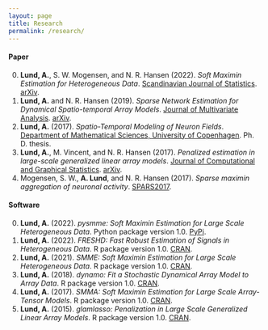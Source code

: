 ```yaml
---
layout: page
title: Research
permalink: /research/
---
```


#### Paper

0. **Lund, A.**, S. W. Mogensen, and N. R. Hansen (2022). *Soft Maximin Estimation for Heterogeneous Data*. [Scandinavian Journal of Statistics](https://doi.org/10.1111/sjos.12580). [arXiv](https://arxiv.org/pdf/1805.02407.pdf).
0. **Lund, A.** and N. R. Hansen (2019). *Sparse Network Estimation for Dynamical Spatio-temporal Array Models*. [Journal of Multivariate Analysis](https://www.sciencedirect.com/science/article/pii/S0047259X18305554). [arXiv](https://arxiv.org/pdf/1802.08982.pdf).
0. **Lund, A.** (2017). *Spatio-Temporal Modeling of Neuron Fields*.  [Department of Mathematical Sciences, University of Copenhagen](http://www.math.ku.dk/noter/filer/phd17al.pdf). Ph. D. thesis.
0. **Lund, A.**, M. Vincent, and N. R. Hansen (2017). *Penalized estimation in large-scale generalized linear array models*. [Journal of Computational and Graphical Statistics](https://www.tandfonline.com/doi/abs/10.1080/10618600.2017.1279548?journalCode=ucgs20). [arXiv](https://arxiv.org/pdf/1510.03298.pdf).
0. Mogensen, S. W., **A. Lund**, and N. R. Hansen (2017). *Sparse maximin aggregation of neuronal activity*. [SPARS2017](http://spars2017.lx.it.pt/index_files/papers/SPARS2017_Paper_45.pdf).




#### Software

0. **Lund, A.** (2022). *pysmme: Soft Maximin Estimation for Large Scale Heterogeneous Data*. Python package version 1.0. [PyPi](https://pypi.org/project/pysmme/).
0. **Lund, A.** (2022). *FRESHD: Fast Robust Estimation of Signals in Heterogeneous Data*. R package version 1.0. [CRAN](https://cran.r-project.org/web/packages/FRESHD/index.html).
0. **Lund, A.** (2021). *SMME: Soft Maximin Estimation for Large Scale Heterogeneous Data*. R package version 1.0. [CRAN](https://cran.r-project.org/web/packages/SMME/index.html).
0. **Lund, A.** (2018). *dynamo: Fit a Stochastic Dynamical Array Model to Array Data*. R package version 1.0. [CRAN](https://cran.r-project.org/web/packages/dynamo/index.html).
0. **Lund, A.** (2017). *SMMA: Soft Maximin Estimation for Large Scale Array-Tensor Models*. R package version 1.0. [CRAN](https://cran.r-project.org/web/packages/SMMA/index.html).
0. **Lund, A.** (2015). *glamlasso: Penalization in Large Scale Generalized Linear Array Models*. R package version 1.0. [CRAN](https://cran.r-project.org/web/packages/glamlasso/index.html).

